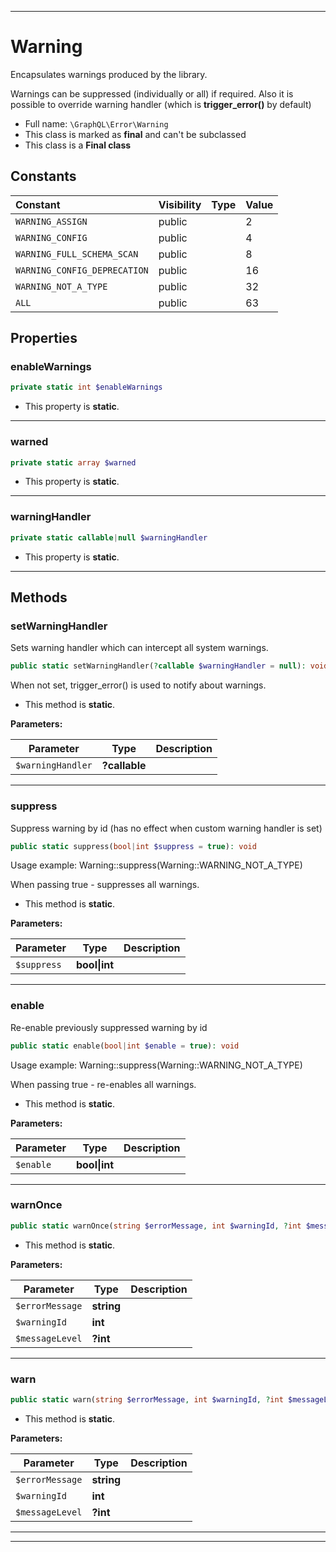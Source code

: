 ***

# Warning

Encapsulates warnings produced by the library.

Warnings can be suppressed (individually or all) if required.
Also it is possible to override warning handler (which is **trigger_error()** by default)

* Full name: `\GraphQL\Error\Warning`
* This class is marked as **final** and can't be subclassed
* This class is a **Final class**


## Constants

| Constant | Visibility | Type | Value |
|:---------|:-----------|:-----|:------|
|`WARNING_ASSIGN`|public| |2|
|`WARNING_CONFIG`|public| |4|
|`WARNING_FULL_SCHEMA_SCAN`|public| |8|
|`WARNING_CONFIG_DEPRECATION`|public| |16|
|`WARNING_NOT_A_TYPE`|public| |32|
|`ALL`|public| |63|

## Properties


### enableWarnings



```php
private static int $enableWarnings
```



* This property is **static**.


***

### warned



```php
private static array $warned
```



* This property is **static**.


***

### warningHandler



```php
private static callable|null $warningHandler
```



* This property is **static**.


***

## Methods


### setWarningHandler

Sets warning handler which can intercept all system warnings.

```php
public static setWarningHandler(?callable $warningHandler = null): void
```

When not set, trigger_error() is used to notify about warnings.

* This method is **static**.




**Parameters:**

| Parameter | Type | Description |
|-----------|------|-------------|
| `$warningHandler` | **?callable** |  |




***

### suppress

Suppress warning by id (has no effect when custom warning handler is set)

```php
public static suppress(bool|int $suppress = true): void
```

Usage example:
Warning::suppress(Warning::WARNING_NOT_A_TYPE)

When passing true - suppresses all warnings.

* This method is **static**.




**Parameters:**

| Parameter | Type | Description |
|-----------|------|-------------|
| `$suppress` | **bool&#124;int** |  |




***

### enable

Re-enable previously suppressed warning by id

```php
public static enable(bool|int $enable = true): void
```

Usage example:
Warning::suppress(Warning::WARNING_NOT_A_TYPE)

When passing true - re-enables all warnings.

* This method is **static**.




**Parameters:**

| Parameter | Type | Description |
|-----------|------|-------------|
| `$enable` | **bool&#124;int** |  |




***

### warnOnce



```php
public static warnOnce(string $errorMessage, int $warningId, ?int $messageLevel = null): void
```



* This method is **static**.




**Parameters:**

| Parameter | Type | Description |
|-----------|------|-------------|
| `$errorMessage` | **string** |  |
| `$warningId` | **int** |  |
| `$messageLevel` | **?int** |  |




***

### warn



```php
public static warn(string $errorMessage, int $warningId, ?int $messageLevel = null): void
```



* This method is **static**.




**Parameters:**

| Parameter | Type | Description |
|-----------|------|-------------|
| `$errorMessage` | **string** |  |
| `$warningId` | **int** |  |
| `$messageLevel` | **?int** |  |




***


***

